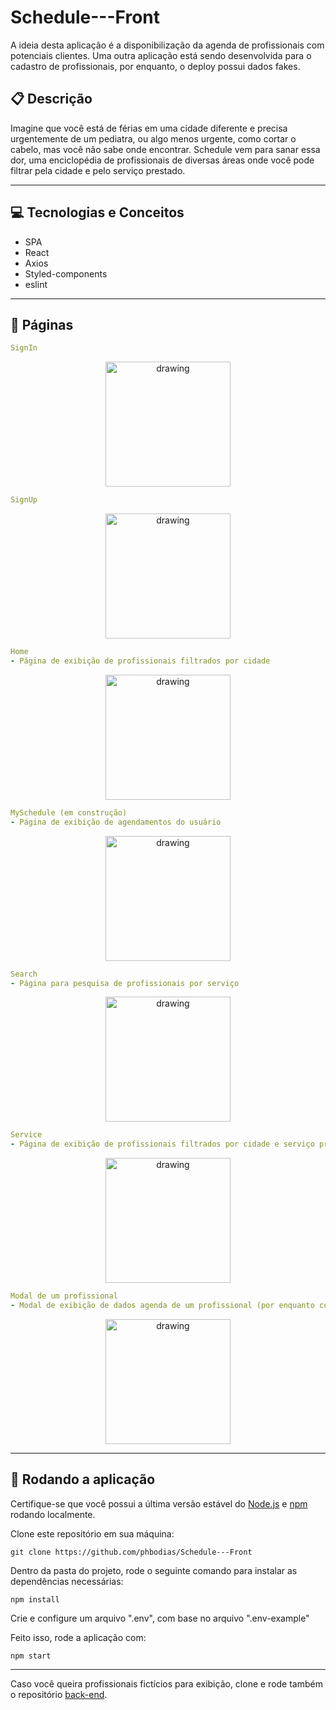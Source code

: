 # Schedule---Front

A ideia desta aplicação é a disponibilização da agenda de profissionais com potenciais clientes.
Uma outra aplicação está sendo desenvolvida para o cadastro de profissionais, por enquanto, o deploy possui dados fakes.

## :clipboard: Descrição

Imagine que você está de férias em uma cidade diferente e precisa urgentemente de um pediatra, ou algo menos urgente, como cortar o cabelo, mas você não
sabe onde encontrar. Schedule vem para sanar essa dor, uma enciclopédia de profissionais de diversas áreas onde você pode filtrar pela cidade e pelo
serviço prestado.

---

## :computer: Tecnologias e Conceitos

- SPA
- React
- Axios
- Styled-components
- eslint

---

## :rocket: Páginas

```yml
SignIn
```

<div align=center>
    <img src="./src/images/readmeImages/signIn.jpeg" alt="drawing" width="200"/>
</div>

```yml
SignUp
```

<div align=center>
    <img src="./src/images/readmeImages/signUp.jpeg" alt="drawing" width="200"/>
</div>

```yml
Home
- Página de exibição de profissionais filtrados por cidade
```

<div align=center>
    <img src="./src/images/readmeImages/home.jpeg" alt="drawing" width="200"/>
</div>

```yml
MySchedule (em construção)
- Página de exibição de agendamentos do usuário
```

<div align=center>
    <img src="./src/images/readmeImages/schedule.jpeg" alt="drawing" width="200"/>
</div>

```yml
Search
- Página para pesquisa de profissionais por serviço
```

<div align=center>
    <img src="./src/images/readmeImages/search.jpeg" alt="drawing" width="200"/>
</div>

```yml
Service
- Página de exibição de profissionais filtrados por cidade e serviço prestado
```

<div align=center>
    <img src="./src/images/readmeImages/service.jpeg" alt="drawing" width="200"/>
</div>

```yml
Modal de um profissional
- Modal de exibição de dados agenda de um profissional (por enquanto com agenda fictícia)
```

<div align=center>
    <img src="./src/images/readmeImages/modalProfessional.jpeg" alt="drawing" width="200"/>
</div>

---

## 🏁 Rodando a aplicação

Certifique-se que você possui a última versão estável do [Node.js](https://nodejs.org/en/download/) e [npm](https://www.npmjs.com/) rodando localmente.

Clone este repositório em sua máquina:

```
git clone https://github.com/phbodias/Schedule---Front
```

Dentro da pasta do projeto, rode o seguinte comando para instalar as dependências necessárias:

```
npm install
```

Crie e configure um arquivo ".env", com base no arquivo ".env-example"

Feito isso, rode a aplicação com:

```
npm start
```

---

Caso você queira profissionais fictícios para exibição, clone e rode também o repositório [back-end](https://github.com/phbodias/Schedule---Back.git).
